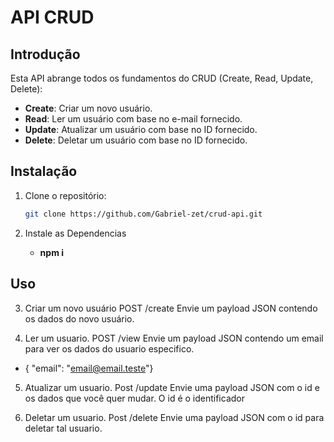 # API CRUD

## Introdução

Esta API abrange todos os fundamentos do CRUD (Create, Read, Update, Delete):

- **Create**: Criar um novo usuário.
- **Read**: Ler um usuário com base no e-mail fornecido.
- **Update**: Atualizar um usuário com base no ID fornecido.
- **Delete**: Deletar um usuário com base no ID fornecido.

## Instalação

1. Clone o repositório:

   ```bash
   git clone https://github.com/Gabriel-zet/crud-api.git

2. Instale as Dependencias
   - **npm i**

## Uso

3. Criar um novo usuário
POST /create
Envie um payload JSON contendo os dados do novo usuário.

4. Ler um usuario.
POST  /view
Envie um payload JSON contendo um email para ver os dados do usuario especifico.
 * { "email": "email@email.teste"}

5. Atualizar um usuario.
Post /update
Envie uma payload JSON com o id e os dados que você quer mudar. O id é o identificador

6. Deletar um usuario.
Post /delete
Envie uma payload JSON com o id para deletar tal usuario.
